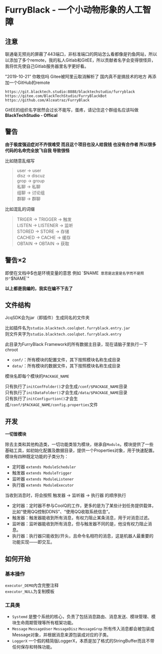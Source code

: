# FurryBlack - 一个小动物形象的人工智障  

## 注意  

联通毫无预兆的屏蔽了443端口，非标准端口的网站怎么看都像是钓鱼网站，所以以添加了多个remote，我的私人Gitlab和GitEE，所以贡献者名字会变得很怪异，我将优先使自己Gitlab服务器里名字更好看。

"2019-10-21" 你敢信吗 Gitee被阿里云取消解析了 国内真不是搞技术的地方 再添加一个GitHub的remote

`https://git.blacktech.studio:8888/blacktechstudio/furryblack`  
`https://gitee.com/BlackTechStudio/FurryBlackBot`  
`https://github.com/Alceatraz/FurryBlack`


GitEE的组织名字居然会过长不能写，蛋疼，请记住这个群组名应该叫做**BlackTechStudio - Offical**  

## 警告  

**由于极度强迫症对不齐很难受 而且这个项目也没人给我钱 也没有合作者 所以很多代码的名命完全放飞自我 导致很怪**  

比如随意乱缩写  
> user → user  
> disz → discuz  
> grop → group  
> 私聊 → 私聊  
> 组聊 → 讨论组  
> 群聊 → 群聊  

比如混乱的词缀  
> TRIGER → TRIGGER → 触发  
> LISTEN → LISTENER → 监听  
> STORED → STORE → 存储  
> CACHED → CACHE → 缓存  
> OBTAIN → OBTAIN → 获取  

## 警告×2  

即使在文档中$也是环境变量的意思  
例如 `$NAME` 意思是这里是名字而不是照抄"`$NAME`"  

**以上都是我编的，我实在编不下去了**  

## 文件结构  
JcqSDK会为jar（即插件）生成同名的文件夹  

比如插件名为`studio.blacktech.coolqbot.furryblack.entry.jar`  
则文件夹字为`studio.blacktech.coolqbot.furryblack.entry`  

此目录为FurryBlack Framework的所有数据主目录，现在请脑子里执行一下chroot  

- `conf/`：所有模块的配置文件，其下按照模块名称生成目录  
- `data/`：所有模块的数据文件，其下按照模块名称生成目录  

模块名即每个模块的`PACKAGE_NAME`  

只有执行了`initConfFolder()`才会生成`/conf/$PACKAGE_NAME`目录  
只有执行了`initDataFolder()`才会生成`/data/$PACKAGE_NAME`目录  
只有执行了`initConfigurtion()`才会生成`/conf/$PACKAGE_NAME/config.properties`文件  

## 开发  

**一切皆模块**  

除去主类和其他构造类，一切功能类皆为模块，继承自`Module`。模块提供了一些基础工具，如初始化配置及数据目录，提供一个Properties对象，用于快速配置。模块有四种既定功能的子类分为：  

- 定时器 `extends ModuleScheduler`  
- 触发器 `extends ModuleTrigger`  
- 监听器 `extends ModuleListener`  
- 执行器 `extends ModuleExecutor`  

当收到消息时，将会按照 触发器 → 监听器 → 执行器 的顺序执行  

- 定时器：定时器不参与CoolQ的工作，更多的是为了某些计划任务提供载体，比如“使用QQ控制DDNS”、“使用QQ收取系统信息”。  
- 触发器：触发器能收到所有消息，有权力阻止某条消息，用于对消息过滤。  
- 监听器：监听器能收到所有消息，但与触发器不同的是，他没有权力阻止消息。  
- 执行器：执行器只能收到/开头，且命令名相符的消息，这是机器人最重要的功能实现——即交互。  

## 如何开始

### 基本操作

`executor_DEMO`内含完整注释  
`executor_NULL`为复制模板  

### 工具类

- `Systemd` 是整个系统的核心，负责了包括消息路由、消息发送、模块管理、模块生命周期管理等所有框架功能。  
- `Message` `MessageUser` `MessageDisz` `MessageGrop` 所有传入消息都会被包装成Message对象，并根据消息来源包装成对应的子类。  
- `LoggerX` 一个假的精简版LoggerX，本质是加了格式的StringBuffer而且不带任何保存和特殊功能。  

